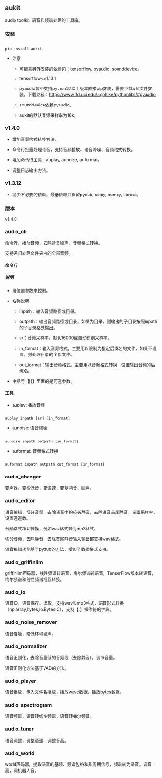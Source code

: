 

## aukit

audio toolkit: 语音和频谱处理的工具箱。



### 安装



```

pip install aukit

```



- 注意

    * 可能需另外安装的依赖包：tensorflow, pyaudio, sounddevice。

    * tensorflow<=1.13.1

    * pyaudio暂不支持python37以上版本直接pip安装，需要下载whl文件安装，下载路径：https://www.lfd.uci.edu/~gohlke/pythonlibs/#pyaudio

    * sounddevice依赖pyaudio。

    * aukit的默认音频采样率为16k。



### v1.4.0

- 增加音频格式转换方法。

- 命令行批量处理语音，支持音频播放、语音降噪、音频格式转换。

- 增加命令行工具：auplay, aunoise, auformat。

- 调整日志输出方法。



### v1.3.12

- 减少不必要的依赖，最低依赖只保留pydub,  scipy, numpy, librosa。



### 版本

v1.4.0



### audio_cli

命令行，播放音频，去除背景噪声，音频格式转换。

支持递归处理文件夹内的全部音频。



#### 命令行



##### **说明**



- 用位置参数来控制。

- 名称说明

    * inpath：输入音频路径或目录。

    * outpath：输出音频路径或目录，如果为目录，则输出的子目录按照inpath的子目录格式输出。

    * sr：音频采样率，默认16000或自动识别采样率。

    * in_format：输入音频格式，主要用以限制为指定后缀名的文件，如果不设置，则处理目录的全部文件。

    * out_format：输出音频格式，主要用以音频格式转换，设置输出音频的后缀名。

- 中括号【[]】里面的是可选参数。



#### **工具**

- auplay: 播放音频



```

auplay inpath [sr] [in_format]

```



- aunoise: 语音降噪



```

aunoise inpath outpath [in_format]

```





- auformat: 音频格式转换



```

auformat inpath outpath out_format [in_format]

```









### audio_changer

变声器，变高低音，变语速，变萝莉音，回声。



### audio_editor

语音编辑，切分音频，去除语音中的较长静音，去除语音首尾静音，设置采样率，设置通道数。

音频格式相互转换，例如wav格式转为mp3格式。

切分音频，去除静音，去除首尾静音输入输出都支持wav格式。

语音编辑功能基于pydub的方法，增加了数据格式支持。



### audio_griffinlim

griffinlim声码器，线性频谱转语音，梅尔频谱转语音，TensorFlow版本转语音，梅尔频谱和线性频谱相互转换。



### audio_io

语音IO，语音保存、读取，支持wav和mp3格式，语音形式转换（np.array,bytes,io.BytesIO），支持【.】操作符的字典。



### audio_noise_remover

语音降噪，降低环境噪声。



### audio_normalizer

语音正则化，去除音量低的音频段（去除静音），调节音量。

语音正则化方法基于VAD的方法。



### audio_player

语音播放，传入文件名播放，播放wave数据，播放bytes数据。



### audio_spectrogram

语音频谱，语音转线性频谱，语音转梅尔频谱。



### audio_tuner

语音调整，调整语速，调整音高。



### audio_world

world声码器，提取语音的基频、频谱包络和非周期信号，频谱转为语音。调音高，调机器人音。

